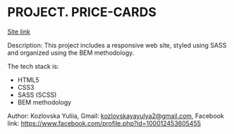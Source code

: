 # PROJECT. PRICE-CARDS

[Site link](https://price-cards-3.netlify.app/)

Description:
This project includes a responsive web site, styled using SASS and organized using the BEM methodology.

The tech stack is:

- HTML5
- CSS3
- SASS (SCSS)
- BEM methodology

Author:
Kozlovska Yuliia,
Gmail: kozlovskayayulya2@gmail.com,
Facebook link: https://www.facebook.com/profile.php?id=100012453605455
